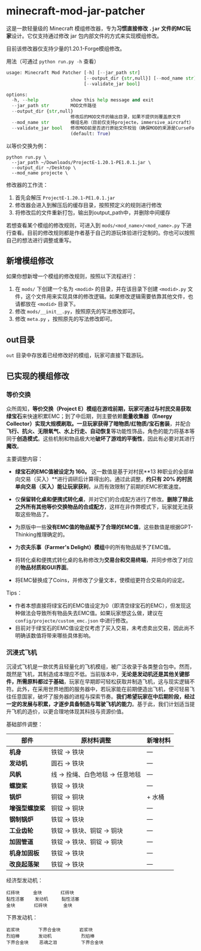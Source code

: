 # minecraft-mod-jar-patcher

这是一款轻量级的 Minecraft 模组修改器，专为**习惯直接修改 `.jar` 文件的MC玩家**设计。它仅支持通过修改 jar 包内部文件的方式来实现模组修改。

目前该修改器仅支持少量的1.20.1-Forge模组修改。

用法（可通过 `python run.py -h` 查看）

```python
usage: Minecraft Mod Patcher [-h] [--jar_path str]
                             [--output_dir {str,null}] [--mod_name str]
                             [--validate_jar bool]

options:
  -h, --help            show this help message and exit
  --jar_path str        MOD文件路径
  --output_dir {str,null}
                        修改后的MOD文件的输出目录，如果不提供则覆盖原文件
  --mod_name str        模组名称（目前仅支持projecte，immersive_aircraft）
  --validate_jar bool   修改MOD前是否进行原始文件校验（确保MOD的来源是CurseForge/Modrinth）
                        (default: True)
```


以等价交换为例：

```shell
python run.py \
  --jar_path ~/Downloads/ProjectE-1.20.1-PE1.0.1.jar \
  --output_dir ~/Desktop \
  --mod_name projecte \
```

修改器的工作流：

1. 首先会解压 `ProjectE-1.20.1-PE1.0.1.jar` 
2. 修改器会进入到解压后的缓存目录，按照预定义的规则进行修改
3. 将修改后的文件重新打包，输出到output_path中，并删除中间缓存



若想查看某个模组的修改规则，可进入到 `mods/<mod_name>/<mod_name>.py` 下进行查看。目前的修改规则都是作者基于自己的游玩体验进行定制的。你也可以按照自己的想法进行调整或重写。



## 新增模组修改

如果你想新增一个模组的修改规则，按照以下流程进行：

1. 在 `mods/` 下创建一个名为 `<modid>` 的目录，并在该目录下创建 `<modid>.py` 文件，这个文件用来实现具体的修改逻辑。如果修改逻辑需要依靠其他文件，也请都放在 `<modid>` 目录下。
2. 修改 `mods/__init__.py`，按照原先的写法修改即可。
3. 修改 `meta.py` ，按照原先的写法修改即可。



## out目录

`out` 目录中存放着已经修改好的模组，玩家可直接下载游玩。



## 已实现的模组修改

### 等价交换

众所周知，**等价交换（Project E）模组在游戏前期，玩家可通过与村民交易获取绿宝石**来快速积累EMC；到了中后期，则主要依赖**能量收集器（Energy Collector）实现大规模刷取。一旦玩家获得了暗物质/红物质/宝石套装**，并配合**飞行、抗火、无限氧气、水上行走、自动恢复**等功能性饰品，角色的能力将基本等同于**创造模式**。这些机制和物品极大地**破坏了游戏的平衡性**，因此有必要对其进行**魔改**。

主要调整内容：

- **绿宝石的EMC值被设定为 160。** 这一数值是基于对村民**13 种职业的全部单向交易（买入）**进行调研后计算得出的。通过此调整，**约只有 20% 的村民单向交易（买入）能让玩家获利**，从而有效限制了前期的EMC积累速度。

- 仅**保留转化桌和便携式转化桌**，并对它们的合成配方进行了修改。**删除了除此之外所有其他等价交换物品的合成配方**，这样在非作弊模式下，玩家就无法获取这些物品了。

- 为原版中一些**没有EMC值的物品赋予了合理的EMC值**，这些数值是根据GPT-Thinking推理确定的。
- 为**农夫乐事（Farmer's Delight）模组**中的所有物品赋予了EMC值。
- 将转化桌和便携式转化桌的名称修改为**交易台和交易终端**，并同步修改了对应的**物品材质和GUI界面**。
- 将EMC替换成了Coins，并修改了少量文本，使模组更符合交易向的设定。



Tips：

- 作者本想直接将绿宝石的EMC值设定为0（即清空绿宝石的EMC），但发现这种做法会导致所有物品失去EMC值。如果玩家想这么做，建议在 `config/projecte/custom_emc.json` 中进行修改。
- 目前对于绿宝石的EMC值设定仅考虑了买入交易，未考虑卖出交易，因此尚不明确该数值将带来哪些具体影响。



### 沉浸式飞机

沉浸式飞机是一款优秀且轻量化的飞机模组，被广泛收录于各类整合包中。然而，既然是飞机，其制造成本理应不低。当前版本中，**无论是发动机还是其他关键部件，所需原料都过于基础**，玩家在早期即可轻松获取并制造飞机，这与现实逻辑不符。此外，在采用世界地图的服务器中，若玩家能在前期便造出飞机，便可轻易飞往任意国家，破坏了服务器的进程与探索节奏。**我们希望玩家在中后期阶段，经过一定的发展与积累，才逐步具备制造与驾驶飞机的能力**。基于此，我们计划适当提升飞机的造价，以更合理地体现其科技与资源价值。

基础部件调整：

| 部件             | 原材料调整                     | 新增材料 |
| ---------------- | ------------------------------ | -------- |
| **机身**         | 铁锭 → 铁块                    | —        |
| **发动机**       | 圆石 → 铁块                    | —        |
| **风帆**         | 线 → 拴绳、白色地毯 → 任意地毯 | —        |
| **螺旋桨**       | 铁锭 → 铁块                    | —        |
| **锅炉**         | 铜锭 → 铜块                    | + 水桶   |
| **增强型螺旋桨** | 铜锭 → 铜块                    | —        |
| **钢制锅炉**     | 铁锭 → 铁块                    | —        |
| **工业齿轮**     | 铁锭 → 铁块、铜锭 → 铜块       | —        |
| **加固管道**     | 铁锭 → 铁块、铜锭 → 铜块       | —        |
| **机身加固板**   | 铁锭 → 铁块                    | —        |
| **改良起落架**   | 铁锭 → 铁块                    | —        |

经济型发动机：

```
红砖块     金块       红砖块
黏性活塞    发动机     黏性活塞
金块       红砖块      金块
```

下界发动机：

```
岩浆块       下界合金块       岩浆块
烈焰棒       发动机           烈焰棒
下界合金块    恶魂之泪         下界合金块
```





